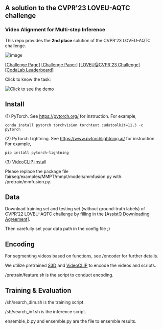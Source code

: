 ## A solution to the CVPR'23 LOVEU-AQTC challenge 

### Video Alignment for Multi-step Inference

This repo provides the **2nd place** solution of the CVPR'23 LOVEU-AQTC challenge.

![image](https://github.com/zcfinal/LOVEU-CVPR23-AQTC/assets/48513057/33a66e28-cec1-46de-9b64-430eccda5c36)


[[Challenge Page]](https://showlab.github.io/assistq/)  [[Challenge Paper]](https://arxiv.org/abs/2203.04203) [[LOVEU@CVPR'23 Challenge]](https://sites.google.com/view/loveucvpr23/track3?authuser=0) [[CodaLab Leaderboard]](https://codalab.lisn.upsaclay.fr/competitions/4642#results)

Click to know the task:

[![Click to see the demo](https://img.youtube.com/vi/3v8ceel9Mos/0.jpg)](https://www.youtube.com/watch?v=3v8ceel9Mos)




## Install

(1) PyTorch. See https://pytorch.org/ for instruction. For example,

```
conda install pytorch torchvision torchtext cudatoolkit=11.3 -c pytorch
```

(2) PyTorch Lightning. See https://www.pytorchlightning.ai/ for instruction. For example,

```
pip install pytorch-lightning
```

(3) [VideoCLIP install](https://github.com/facebookresearch/fairseq/tree/main/examples/MMPT)

Please replace the package file fairseq/examples/MMPT/mmpt/models/mmfusion.py with /pretrain/mmfusion.py.


## Data

Download training set and testing set (without ground-truth labels) of CVPR'22 LOVEU-AQTC challenge by filling in the [[AssistQ Downloading Agreement]](https://forms.gle/h9A8GxHksWJfPByf7).

Then carefully set your data path in the config file ;)

## Encoding

For segmenting videos based on functions, see /encoder for further details.

We utilize pretrained [S3D](https://github.com/antoine77340/S3D_HowTo100M) and [VideoCLIP](https://github.com/facebookresearch/fairseq/tree/main/examples/MMPT) to encode the videos and scripts.

/pretrain/feature.sh is the script to conduct encoding.

## Training & Evaluation

/sh/search_dim.sh is the training script.

/sh/search_inf.sh is the inference script.

ensemble_b.py and ensemble.py are the file to ensemble results.
